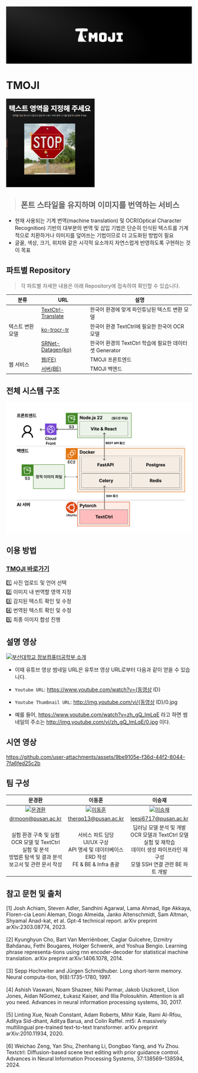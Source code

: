 [![메인 이미지](/img/banner.png)](https://tmoji.org)

# TMOJI

![간단한 시연 gif](/img/sample.gif)

> ## 폰트 스타일을 유지하며 이미지를 번역하는 서비스


- 현재 사용되는 기계 번역(machine translation) 및 OCR(Optical Character Recognition) 기반의 대부분의 번역 및 삽입 기법은 단순히 인식된 텍스트를 기계적으로 치환하거나 이미지를 덮어쓰는 기법이므로 더 고도화된 방법이 필요
- 글꼴, 색상, 크기, 위치와 같은 시각적 요소까지 자연스럽게 반영하도록 구현하는 것이 목표

## 파트별 Repository
> 각 파트별 자세한 내용은 아래 Repository에 접속하여 확인할 수 있습니다.

<table>
  <thead>
    <tr>
      <th>분류</th>
      <th>URL</th>
      <th>설명</th>
    </tr>
  </thead>
  <tbody>
    <tr>
      <td rowspan="3">텍스트 변환 모델</td>
      <td><a href='https://github.com/PNU-CSE-Graduation-TMOJI/TextCtrl-Translate'>TextCtrl-Translate</a></td>
      <td>한국어 환경에 맞게 파인튜닝된 텍스트 변환 모델</td>
    </tr>
    <tr>
      <td><a href='https://github.com/PNU-CSE-Graduation-TMOJI/ko_trocr_tr'>ko-trocr-tr</a></td>
      <td>한국어 환경 TextCtrl에 필요한 한국어 OCR 모델</td>
    </tr>
    <tr>
      <td><a href='https://github.com/PNU-CSE-Graduation-TMOJI/SRNet-Datagen_kr'>SRNet-Datagen(ko)</a></td>
      <td>한국어 환경의 TextCtrl 학습에 필요한 데이터셋 Generator</td>
    </tr>
    <tr>
      <td rowspan="2">웹 서비스</td>
      <td><a href='https://github.com/PNU-CSE-Graduation-TMOJI/tmoji-web'>웹(FE)</a></td>
      <td>TMOJI 프론트엔드</td>
    </tr>
    <tr>
      <td><a href='https://github.com/PNU-CSE-Graduation-TMOJI/tmoji-server'>서버(BE)</a></td>
      <td>TMOJI 백엔드</td>
    </tr>
  </tbody>
</table>

## 전체 시스템 구조

![system](/img/system.png)


## 이용 방법

### [TMOJI 바로가기](https://tmoji.org)

1️⃣ 사진 업로드 및 언어 선택 <br/>
2️⃣ 이미지 내 번역할 영역 지정 <br/>
3️⃣ 감지된 텍스트 확인 및 수정 <br/>
4️⃣ 번역된 텍스트 확인 및 수정 <br/>
5️⃣ 최종 이미지 합성 진행 <br/>


## 설명 영상

[![부산대학교 정보컴퓨터공학부 소개](http://img.youtube.com/vi/zh_gQ_lmLqE/0.jpg)](https://www.youtube.com/watch?v=zh_gQ_lmLqE)

- 이때 유튜브 영상 썸네일 URL은 유투브 영상 URL로부터 다음과 같이 얻을 수 있습니다.

- `Youtube URL`: https://www.youtube.com/watch?v={동영상 ID}
- `Youtube Thumbnail URL`: http://img.youtube.com/vi/{동영상 ID}/0.jpg
- 예를 들어, https://www.youtube.com/watch?v=zh_gQ_lmLqE 라고 하면 썸네일의 주소는 http://img.youtube.com/vi/zh_gQ_lmLqE/0.jpg 이다.


## 시연 영상

https://github.com/user-attachments/assets/9be9105e-f36d-44f2-8044-7fa6fed25c2b

## 팀 구성

| 문경환 | 이동훈 | 이승재 |
|:-------:|:-------:|:-------:|
| <a href="https://github.com/drmoon-1st"><img width="100px" alt="문경환" src="https://avatars.githubusercontent.com/u/67881688?v=4" /></a> | <a href="https://github.com/bluelemon61"><img width="100px" alt="이동훈" src="https://avatars.githubusercontent.com/u/67902252?v=4" /></a> | <a href="https://github.com/Ea3124"><img width="100px" alt="이승재" src="https://avatars.githubusercontent.com/u/130594798?v=4" /></a> |
| drmoon@pusan.ac.kr | therqq13@pusan.ac.kr | leesj6717@pusan.ac.kr |
| 실험 환경 구축 및 실험 <br/> OCR 모델 및 TextCtrl 실험 및 분석 <br/> 방법론 탐색 및 결과 분석 <br/> 보고서 및 관련 문서 작성 | 서비스 파트 담당 <br/> UI/UX 구상 <br/> API 명세 및 데이터베이스 ERD 작성 <br/> FE & BE & Infra 총괄 | 딥러닝 모델 분석 및 개발 <br/> OCR 모델과 TextCtrl 모델 실험 및 재학습 <br/> 데이터 생성 파이프라인 재구성 <br/> 모델 SSH 연결 관련 BE 파트 개발 |

## 참고 문헌 및 출처

[1] Josh Achiam, Steven Adler, Sandhini Agarwal, Lama Ahmad, Ilge Akkaya, Floren-cia Leoni Aleman, Diogo Almeida, Janko Altenschmidt, Sam Altman, Shyamal Anad-kat, et al. Gpt-4 technical report. arXiv preprint arXiv:2303.08774, 2023. <br/> <br/>
[2] Kyunghyun Cho, Bart Van Merriënboer, Caglar Gulcehre, Dzmitry Bahdanau, Fethi Bougares, Holger Schwenk, and Yoshua Bengio. Learning phrase representa-tions using rnn encoder-decoder for statistical machine translation. arXiv preprint arXiv:1406.1078, 2014. <br/> <br/>
[3] Sepp Hochreiter and Jürgen Schmidhuber. Long short-term memory. Neural computa-tion, 9(8):1735–1780, 1997. <br/> <br/>
[4] Ashish Vaswani, Noam Shazeer, Niki Parmar, Jakob Uszkoreit, Llion Jones, Aidan NGomez, Łukasz Kaiser, and Illia Polosukhin. Attention is all you need. Advances in neural information processing systems, 30, 2017. <br/> <br/>
[5] Linting Xue, Noah Constant, Adam Roberts, Mihir Kale, Rami Al-Rfou, Aditya Sid-dhant, Aditya Barua, and Colin Raffel. mt5: A massively multilingual pre-trained text-to-text transformer. arXiv preprint arXiv:2010.11934, 2020. <br/> <br/>
[6] Weichao Zeng, Yan Shu, Zhenhang Li, Dongbao Yang, and Yu Zhou. Textctrl: Diffusion-based scene text editing with prior guidance control. Advances in Neural Information Processing Systems, 37:138569–138594, 2024. <br/> <br/>

